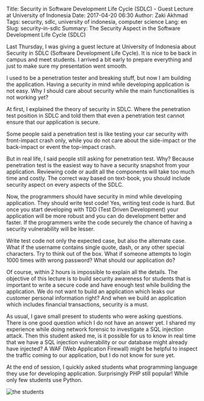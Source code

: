 Title: Security in Software Development Life Cycle (SDLC) - Guest Lecture at University of Indonesia
Date: 2017-04-20 06:30
Author: Zaki Akhmad
Tags: security, sdlc, university of indonesia, computer science
Lang: en
Slug: security-in-sdlc
Summary: The Security Aspect in the Software Development Life Cycle (SDLC)

Last Thursday, I was giving a guest lecture at University of Indonesia about
Security in SDLC (Software Development Life Cycle). It is nice to be back in
campus and meet students. I arrived a bit early to prepare everything and just
to make sure my presentation went smooth.

I used to be a penetration tester and breaking stuff, but now I am building the
application. Having a security in mind while developing application is not easy.
Why I should care about security while the main functionalities is not working
yet?

At first, I explained the theory of security in SDLC. Where the penetration test
position in SDLC and told them that even a penetration test cannot ensure that
our application is secure.

Some people said a penetration test is like testing your car security with
front-impact crash only, while you do not care about the side-impact or the
back-impact or event the top-impact crash.

But in real life, I said people still asking for penetration test. Why? Because
penetration test is the easiest way to have a security snapshot from your
application. Reviewing code or audit all the components will take too much time
and costly. The correct way based on text-book, you should include security
aspect on every aspects of the SDLC.

Now, the programmers should have security in mind while developing application.
They should write test code! Yes, writing test code is hard. But once you start
developing with TDD (Test Driven Development) your application will be more
robust and you can do development better and faster. If the programmers write
the code securely the chance of having a security vulnerability will be lesser.

Write test code not only the expected case, but also the alternate case. What if
the username contains single quote, dash, or any other special characters. Try
to think out of the box. What if someone attempts to login 1000 times with
wrong password? What should our application do?

Of course, within 2 hours is impossible to explain all the details. The objective
of this lecture is to build security awareness for students that is important
to write a secure code and have enough test while building the application. We do
not want to build an application which leaks our customer personal information
right? And when we build an application which includes financial transactions,
security is a must.

As usual, I gave small present to students who were asking questions. There is
one good question which I do not have an answer yet. I shared my experience while
doing network forensic to investigate a SQL injection attack. Then this student
asked me, is it possible for us to know in real time that we have a SQL
injection vulnerability or our database might already have injected? A WAF
(Web Application Firewall) might be helpful to inspect the traffic coming to
our application, but I do not know for sure yet.

At the end of session, I quickly asked students what programming language they
use for developing application. Surprisingly PHP still popular! While only few
students use Python.

![the students]({filename}/images/security-in-sdlc-2017.jpg)
